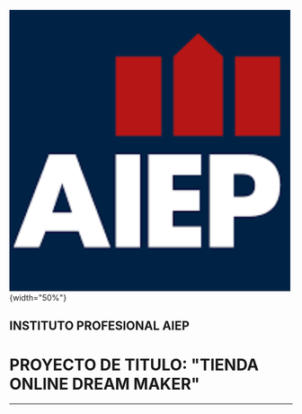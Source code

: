 ![logo](./assets_markdown/logo_aiep.png "Instituto Prodesional AIEP"){width="50%"}

## INSTITUTO PROFESIONAL AIEP
# PROYECTO DE TITULO: **"TIENDA ONLINE DREAM MAKER"**

___



